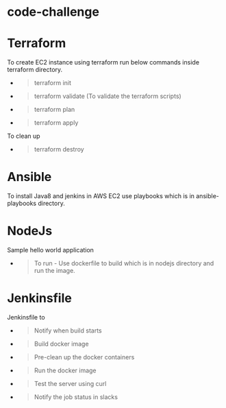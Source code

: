 # code-challenge
# Terraform
  To create EC2 instance using terraform run below commands inside terraform directory.
   
   - > terraform init
  
   - > terraform validate (To validate the terraform scripts)
   
   - > terraform plan
   
   - > terraform apply
  
  To clean up
   
   - > terraform destroy
   
# Ansible
  To install Java8 and jenkins in AWS EC2 use playbooks which is in ansible-playbooks directory.  
    
# NodeJs
  Sample hello world application
  
  - > To run - Use dockerfile to build which is in nodejs directory and run the image.

# Jenkinsfile
  Jenkinsfile to 
  - > Notify when build starts
  - > Build docker image
  - > Pre-clean up the docker containers
  - > Run the docker image
  - > Test the server using curl
  - > Notify the job status in slacks
 
  
